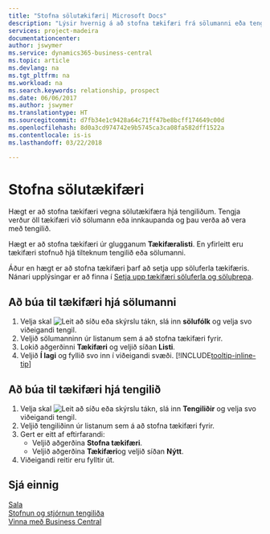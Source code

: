 ```yaml
---
title: "Stofna sölutækifæri| Microsoft Docs"
description: "Lýsir hvernig á að stofna tækifæri frá sölumanni eða tengilið í Business Central."
services: project-madeira
documentationcenter: 
author: jswymer
ms.service: dynamics365-business-central
ms.topic: article
ms.devlang: na
ms.tgt_pltfrm: na
ms.workload: na
ms.search.keywords: relationship, prospect
ms.date: 06/06/2017
ms.author: jswymer
ms.translationtype: HT
ms.sourcegitcommit: d7fb34e1c9428a64c71ff47be8bcff174649c00d
ms.openlocfilehash: 8d0a3cd974742e9b5745ca3ca08fa582dff1522a
ms.contentlocale: is-is
ms.lasthandoff: 03/22/2018

---
```

# <a name="create-sales-opportunities"></a>Stofna sölutækifæri
Hægt er að stofna tækifæri vegna sölutækifæra hjá tengiliðum. Tengja verður öll tækifæri við sölumann eða innkaupanda og þau verða að vera með tengilið.

Hægt er að stofna tækifæri úr glugganum **Tækifæralisti**. En yfirleitt eru tækifæri stofnuð hjá tilteknum tengilið eða sölumanni.

Áður en hægt er að stofna tækifæri þarf að setja upp söluferla tækifæris. Nánari upplýsingar er að finna í [Setja upp tækifæri söluferla og söluþrepa](marketing-how-setup-opportunity-sales-cycles-stages.md).

## <a name="to-create-an-opportunity-from-a-salesperson"></a>Að búa til tækifæri hjá sölumanni
1. Velja skal ![Leit að síðu eða skýrslu](media/ui-search/search_small.png "Leit að síðu eða skýrslu táknið") tákn, slá inn **sölufólk** og velja svo viðeigandi tengil.
2. Veljið sölumanninn úr listanum sem á að stofna tækifæri fyrir.
3. Lokið aðgerðinni **Tækifæri** og veljið síðan **Listi**.
4. Veljið **Í lagi** og fyllið svo inn í viðeigandi svæði. [!INCLUDE[tooltip-inline-tip](includes/tooltip-inline-tip_md.md)]  



## <a name="to-create-an-opportunity-from-a-contact"></a>Að búa til tækifæri hjá tengilið
1. Velja skal ![Leit að síðu eða skýrslu](media/ui-search/search_small.png "Leit að síðu eða skýrslu táknið") tákn, slá inn  **Tengiliðir** og velja svo viðeigandi tengil.
2. Veljið tengiliðinn úr listanum sem á að stofna tækifæri fyrir.
3. Gert er eitt af eftirfarandi:
   * Veljið aðgerðina **Stofna tækifæri**.
   * Veljið aðgerðina **Tækifæri**og veljið síðan **Nýtt**.
4. Viðeigandi reitir eru fylltir út.

## <a name="see-also"></a>Sjá einnig
[Sala](sales-manage-sales.md)  
[Stofnun og stjórnun tengiliða](marketing-contacts.md)  
[Vinna með Business Central](ui-work-product.md)


